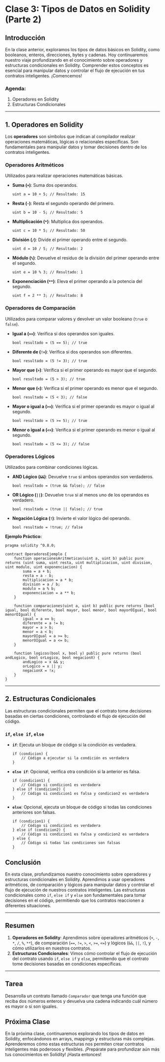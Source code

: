 # Clase 3: **Tipos de Datos en Solidity (Parte 2)**

## Introducción

En la clase anterior, exploramos los tipos de datos básicos en Solidity, como booleanos, enteros, direcciones, bytes y cadenas. Hoy continuaremos nuestro viaje profundizando en el conocimiento sobre operadores y estructuras condicionales en Solidity. Comprender estos conceptos es esencial para manipular datos y controlar el flujo de ejecución en tus contratos inteligentes. ¡Comencemos!

### Agenda:

1. Operadores en Solidity  
2. Estructuras Condicionales  

---

## 1. Operadores en Solidity

Los **operadores** son símbolos que indican al compilador realizar operaciones matemáticas, lógicas o relacionales específicas. Son fundamentales para manipular datos y tomar decisiones dentro de los contratos inteligentes.

### Operadores Aritméticos

Utilizados para realizar operaciones matemáticas básicas.

- **Suma (`+`)**: Suma dos operandos.

  ```solidity
  uint a = 10 + 5; // Resultado: 15
  ```

- **Resta (`-`)**: Resta el segundo operando del primero.

  ```solidity
  uint b = 10 - 5; // Resultado: 5
  ```

- **Multiplicación (`*`)**: Multiplica dos operandos.

  ```solidity
  uint c = 10 * 5; // Resultado: 50
  ```

- **División (`/`)**: Divide el primer operando entre el segundo.

  ```solidity
  uint d = 10 / 5; // Resultado: 2
  ```

- **Módulo (`%`)**: Devuelve el residuo de la división del primer operando entre el segundo.

  ```solidity
  uint e = 10 % 3; // Resultado: 1
  ```

- **Exponenciación (`**`)**: Eleva el primer operando a la potencia del segundo.

  ```solidity
  uint f = 2 ** 3; // Resultado: 8
  ```

### Operadores de Comparación

Utilizados para comparar valores y devolver un valor booleano (`true` o `false`).

- **Igual a (`==`)**: Verifica si dos operandos son iguales.

  ```solidity
  bool resultado = (5 == 5); // true
  ```

- **Diferente de (`!=`)**: Verifica si dos operandos son diferentes.

  ```solidity
  bool resultado = (5 != 3); // true
  ```

- **Mayor que (`>`)**: Verifica si el primer operando es mayor que el segundo.

  ```solidity
  bool resultado = (5 > 3); // true
  ```

- **Menor que (`<`)**: Verifica si el primer operando es menor que el segundo.

  ```solidity
  bool resultado = (5 < 3); // false
  ```

- **Mayor o igual a (`>=`)**: Verifica si el primer operando es mayor o igual al segundo.

  ```solidity
  bool resultado = (5 >= 5); // true
  ```

- **Menor o igual a (`<=`)**: Verifica si el primer operando es menor o igual al segundo.

  ```solidity
  bool resultado = (5 <= 3); // false
  ```

### Operadores Lógicos

Utilizados para combinar condiciones lógicas.

- **AND Lógico (`&&`)**: Devuelve `true` si ambos operandos son verdaderos.

  ```solidity
  bool resultado = (true && false); // false
  ```

- **OR Lógico (`||`)**: Devuelve `true` si al menos uno de los operandos es verdadero.

  ```solidity
  bool resultado = (true || false); // true
  ```

- **Negación Lógica (`!`)**: Invierte el valor lógico del operando.

  ```solidity
  bool resultado = !true; // false
  ```

**Ejemplo Práctico:**

```solidity
pragma solidity ^0.8.0;

contract OperadoresEjemplo {
    function operacionesAritmeticas(uint a, uint b) public pure returns (uint suma, uint resta, uint multiplicacion, uint division, uint modulo, uint exponenciacion) {
        suma = a + b;
        resta = a - b;
        multiplicacion = a * b;
        division = a / b;
        modulo = a % b;
        exponenciacion = a ** b;
    }

    function comparaciones(uint a, uint b) public pure returns (bool igual, bool diferente, bool mayor, bool menor, bool mayorOIgual, bool menorOIgual) {
        igual = a == b;
        diferente = a != b;
        mayor = a > b;
        menor = a < b;
        mayorOIgual = a >= b;
        menorOIgual = a <= b;
    }

    function logicos(bool x, bool y) public pure returns (bool andLogico, bool orLogico, bool negacionX) {
        andLogico = x && y;
        orLogico = x || y;
        negacionX = !x;
    }
}
```

---

## 2. Estructuras Condicionales

Las estructuras condicionales permiten que el contrato tome decisiones basadas en ciertas condiciones, controlando el flujo de ejecución del código.

### `if`, `else if`, `else`

- **`if`**: Ejecuta un bloque de código si la condición es verdadera.

  ```solidity
  if (condicion) {
      // Código a ejecutar si la condición es verdadera
  }
  ```

- **`else if`**: Opcional, verifica otra condición si la anterior es falsa.

  ```solidity
  if (condicion1) {
      // Código si condicion1 es verdadera
  } else if (condicion2) {
      // Código si condicion1 es falsa y condicion2 es verdadera
  }
  ```

- **`else`**: Opcional, ejecuta un bloque de código si todas las condiciones anteriores son falsas.

  ```solidity
  if (condicion1) {
      // Código si condicion1 es verdadera
  } else if (condicion2) {
      // Código si condicion1 es falsa y condicion2 es verdadera
  } else {
      // Código si todas las condiciones son falsas
  }
  ```

## Conclusión

En esta clase, profundizamos nuestro conocimiento sobre operadores y estructuras condicionales en Solidity. Aprendimos a usar operadores aritméticos, de comparación y lógicos para manipular datos y controlar el flujo de ejecución de nuestros contratos inteligentes. Las estructuras condicionales como `if`, `else if` y `else` son fundamentales para tomar decisiones en el código, permitiendo que los contratos reaccionen a diferentes situaciones.

---

## Resumen

1. **Operadores en Solidity**: Aprendimos sobre operadores aritméticos (`+`, `-`, `*`, `/`, `%`, `**`), de comparación (`==`, `!=`, `>`, `<`, `>=`, `<=`) y lógicos (`&&`, `||`, `!`), y cómo utilizarlos en nuestros contratos.  
2. **Estructuras Condicionales**: Vimos cómo controlar el flujo de ejecución del contrato usando `if`, `else if` y `else`, permitiendo que el contrato tome decisiones basadas en condiciones específicas.  

---

## Tarea

Desarrolla un contrato llamado `Comparador` que tenga una función que reciba dos números enteros y devuelva una cadena indicando cuál número es mayor o si son iguales.

## Próxima Clase

En la próxima clase, continuaremos explorando los tipos de datos en Solidity, enfocándonos en arrays, mappings y estructuras más complejas. Aprenderemos cómo estas estructuras nos permiten crear contratos inteligentes más poderosos y flexibles. ¡Prepárate para profundizar aún más tus conocimientos en Solidity! ¡Hasta entonces!
